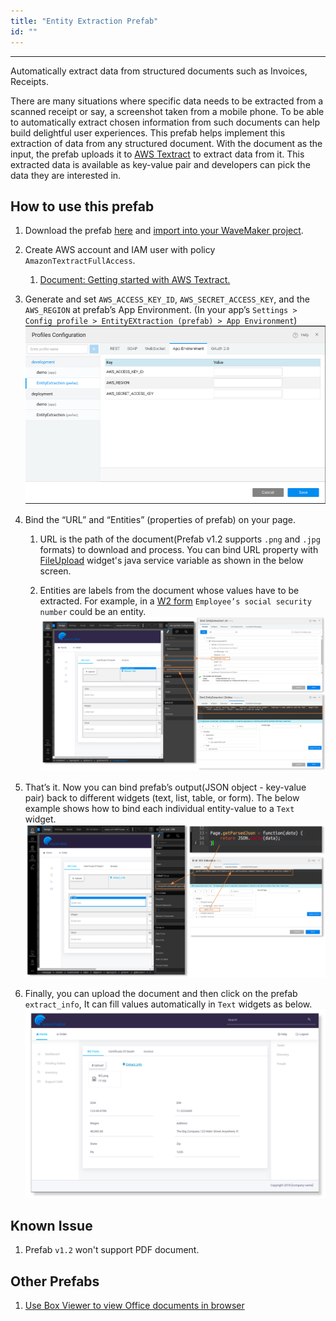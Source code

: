 ```yaml
---
title: "Entity Extraction Prefab"
id: ""
---
```

---

Automatically extract data from structured documents such as Invoices, Receipts.

There are many situations where specific data needs to be extracted from a scanned receipt or say, a screenshot taken from a mobile phone. To be able to automatically extract chosen information from such documents can help build delightful user experiences. This prefab helps implement this extraction of data from any structured document. With the document as the input, the prefab uploads it to [AWS Textract](https://docs.aws.amazon.com/textract/latest/dg/what-is.html) to extract data from it. This extracted data is available as key-value pair and developers can pick the data they are interested in.

## How to use this prefab

1. Download the prefab [here](https://github.com/wavemaker/prefab-entity-extractor/releases/latest) and [import into your WaveMaker project](/learn/app-development/widgets/custom-widgets#importing-prefabs).

2. Create AWS account and IAM user with policy `AmazonTextractFullAccess`.

    1. [Document: Getting started with AWS Textract.](https://docs.aws.amazon.com/textract/latest/dg/getting-started.html)

3. Generate and set `AWS_ACCESS_KEY_ID`, `AWS_SECRET_ACCESS_KEY`, and the `AWS_REGION` at prefab’s App Environment. (In your app’s `Settings > Config profile > EntityEXtraction (prefab) > App Environment`)  
![/learn/assets/entity-extraction-from-document-picture1.png](/learn/assets/entity-extraction-from-document-picture1.png)

4. Bind the “URL” and “Entities” (properties of prefab) on your page.

    1. URL is the path of the document(Prefab v1.2 supports `.png` and `.jpg` formats) to download and process. You can bind URL property with [FileUpload](/learn/app-development/widgets/form-widgets/file-upload) widget's java service variable as shown in the below screen.

    2. Entities are labels from the document whose values have to be extracted. For example, in a [W2 form](https://i0.wp.com/www.rgbrenner.com/wp-content/uploads/2015/02/W2.png) `Employee’s social security number` could be an entity.  
![/learn/assets/entity-extraction-from-document-picture2.png](/learn/assets/entity-extraction-from-document-picture2.png)

5. That’s it. Now you can bind prefab’s output(JSON object - key-value pair) back to different widgets (text, list, table, or form). The below example shows how to bind each individual entity-value to a `Text` widget.  
![/learn/assets/entity-extraction-from-document-picture3.png](/learn/assets/entity-extraction-from-document-picture3.png)

6. Finally, you can upload the document and then click on the prefab `extract_info`, It can fill values automatically in `Text` widgets as below.  
![/learn/assets/entity-extraction-from-document-picture4.png](/learn/assets/entity-extraction-from-document-picture4.png)

## Known Issue

1. Prefab `v1.2` won't support PDF document.

## Other Prefabs

1. [Use Box Viewer to view Office documents in browser](/learn/app-development/widgets/prefab/box-viewer-prefab)

